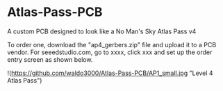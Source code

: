 # Atlas-Pass-PCB
A custom PCB designed to look like a No Man's Sky Atlas Pass v4

To order one, download the "ap4_gerbers.zip" file and upload it to a PCB vendor.
For seeedstudio.com, go to xxxx, click xxx and set up the order entry screen as shown below.  

!(https://github.com/waldo3000/Atlas-Pass-PCB/AP1_small.jpg "Level 4 Atlas Pass")
 
